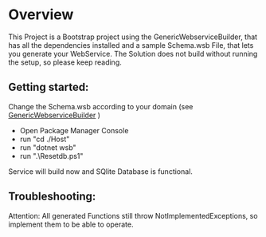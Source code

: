 # Overview
This Project is a Bootstrap project using the GenericWebserviceBuilder, that has all the dependencies installed and a sample Schema.wsb File, that lets you generate your WebService. The Solution does not build without running the setup, so please keep reading.

## Getting started:
Change the Schema.wsb according to your domain (see [GenericWebserviceBuilder](https://github.com/Lauchi/GenericWebServiceBuilder) )
- Open Package Manager Console
- run "cd ./Host"
- run "dotnet wsb"
- run ".\Resetdb.ps1"

Service will build now and SQlite Database is functional.

## Troubleshooting:
Attention: All generated Functions still throw NotImplementedExceptions, so implement them to be able to operate.
